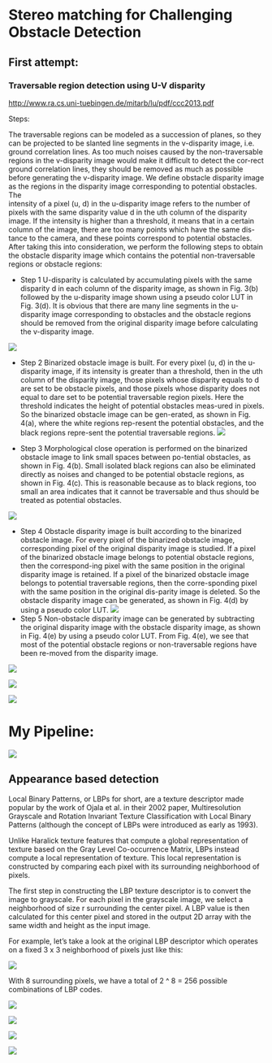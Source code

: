 # Stereo matching for Challenging Obstacle Detection



## First attempt: 

### Traversable region detection using U-V disparity

http://www.ra.cs.uni-tuebingen.de/mitarb/lu/pdf/ccc2013.pdf


Steps:

The traversable regions can be modeled as a succession of planes, so they can be projected to be slanted line segments in the v-disparity image, i.e. ground correlation lines. As too much  noises  caused  by  the  non-traversable  regions  in  the  v-disparity image would make it difficult to detect the cor-rect  ground  correlation  lines,  they  should  be  removed  as  much as possible before generating the v-disparity image. We define obstacle disparity image as the regions in the disparity  image  corresponding  to  potential  obstacles.  The  
intensity of a pixel (u, d) in the u-disparity image refers to the number of pixels with the same disparity value d in the uth column of the disparity image. If the intensity is higher than  a  threshold,  it  means  that  in  a  certain  column  of  the  image, there are too many points which have the same dis-tance to the camera, and these points correspond to potential obstacles.  After  taking  this  into  consideration,  we  perform  the  following  steps  to  obtain  the  obstacle  disparity  image  which  contains  the  potential  non-traversable  regions  or  obstacle regions:

- Step 1  U-disparity is calculated by accumulating pixels with  the  same  disparity  d  in  each  column  of  the  disparity  image,  as  shown  in  Fig.  3(b)  followed  by  the  u-disparity  image  shown  using  a  pseudo  color  LUT  in  Fig.  3(d).  It  is  obvious that there are many line segments in the u-disparity image  corresponding  to  obstacles  and  the  obstacle  regions  should be removed from the original disparity image before calculating the v-disparity image. 

![](assets/2020-04-20-16-16-38.png)


- Step 2  Binarized obstacle image is built. For every pixel (u, d) in the u-disparity image, if its intensity is greater than a threshold, then in the uth column of the disparity image, those pixels whose disparity equals to d are set to be obstacle pixels, and those pixels whose disparity does not equal to dare  set  to  be  potential  traversable  region  pixels.  Here  the  threshold  indicates  the  height  of  potential  obstacles  meas-ured in pixels. So the binarized obstacle image can be gen-erated, as shown in Fig. 4(a), where the white regions rep-resent  the  potential  obstacles,  and  the  black  regions  repre-sent the potential traversable regions. 
![](assets/2020-04-20-16-17-05.png)

- Step 3  Morphological close operation is performed on the binarized  obstacle  image  to  link  small  spaces  between  po-tential obstacles, as shown in Fig. 4(b). Small isolated black regions  can  also  be  eliminated  directly  as  noises  and  changed  to  be  potential  obstacle  regions,  as  shown  in  Fig.  4(c).  This  is  reasonable  because  as  to  black  regions,  too  small an area indicates that it cannot be traversable and thus should be treated as potential obstacles.
  
![](assets/2020-04-20-16-17-24.png)
- Step 4  Obstacle disparity image is built according to the binarized  obstacle  image.  For  every  pixel  of  the  binarized  obstacle image, corresponding pixel of the original disparity image is studied. If a pixel of the binarized obstacle image belongs  to  potential  obstacle  regions,  then  the  correspond-ing  pixel  with  the  same  position  in  the  original  disparity  image is retained. If a pixel of the binarized obstacle image belongs  to  potential  traversable  regions,  then  the  corre-sponding  pixel  with  the  same  position  in  the  original  dis-parity image is deleted. So the obstacle disparity image can be generated, as shown in Fig. 4(d) by using a pseudo color LUT. 
![](assets/2020-04-20-16-17-35.png)
- Step 5  Non-obstacle disparity image can be generated by subtracting  the  original  disparity  image  with  the  obstacle  disparity  image,  as  shown  in  Fig.  4(e)  by  using  a  pseudo  color LUT. From Fig. 4(e), we see that most of the potential obstacle  regions  or  non-traversable  regions  have  been  re-moved from the disparity image.

![](assets/2020-04-20-16-17-48.png)

![](assets/2020-04-20-16-17-59.png)

![](assets/2020-04-20-16-18-07.png)


# My Pipeline:

![](assets/2020-04-20-11-40-47.png)





## Appearance based detection

Local Binary Patterns, or LBPs for short, are a texture descriptor made popular by the work of Ojala et al. in their 2002 paper, Multiresolution Grayscale and Rotation Invariant Texture Classification with Local Binary Patterns (although the concept of LBPs were introduced as early as 1993).

Unlike Haralick texture features that compute a global representation of texture based on the Gray Level Co-occurrence Matrix, LBPs instead compute a local representation of texture. This local representation is constructed by comparing each pixel with its surrounding neighborhood of pixels.

The first step in constructing the LBP texture descriptor is to convert the image to grayscale. For each pixel in the grayscale image, we select a neighborhood of size r surrounding the center pixel. A LBP value is then calculated for this center pixel and stored in the output 2D array with the same width and height as the input image.

For example, let’s take a look at the original LBP descriptor which operates on a fixed 3 x 3 neighborhood of pixels just like this:

![](assets/2020-04-20-23-01-37.png)

With 8 surrounding pixels, we have a total of 2 ^ 8 = 256 possible combinations of LBP codes.

![](assets/2020-04-20-23-01-57.png)

![](assets/2020-04-20-23-02-09.png)    

![](assets/2020-04-20-23-02-21.png)

![](assets/2020-04-20-23-02-32.png)
